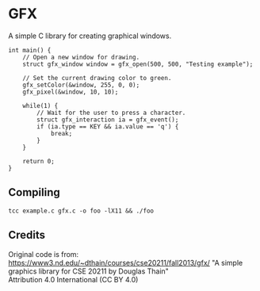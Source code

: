 # GFX
A simple C library for creating graphical windows.

```
int main() {
	// Open a new window for drawing.
	struct gfx_window window = gfx_open(500, 500, "Testing example");

	// Set the current drawing color to green.
	gfx_setColor(&window, 255, 0, 0);
	gfx_pixel(&window, 10, 10);
	
	while(1) {
		// Wait for the user to press a character.
		struct gfx_interaction ia = gfx_event();
		if (ia.type == KEY && ia.value == 'q') {
			break;
		}
	}
	
	return 0;
}
```
## Compiling
`tcc example.c gfx.c -o foo -lX11 && ./foo`

## Credits
Original code is from:  
https://www3.nd.edu/~dthain/courses/cse20211/fall2013/gfx/
"A simple graphics library for CSE 20211 by Douglas Thain"  
Attribution 4.0 International (CC BY 4.0)  
